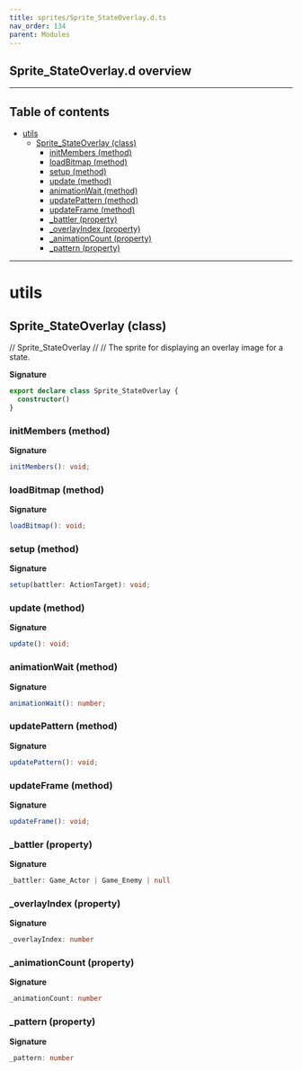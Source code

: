 ```yaml
---
title: sprites/Sprite_StateOverlay.d.ts
nav_order: 134
parent: Modules
---
```


## Sprite_StateOverlay.d overview

---

<h2 class="text-delta">Table of contents</h2>

- [utils](#utils)
  - [Sprite_StateOverlay (class)](#sprite_stateoverlay-class)
    - [initMembers (method)](#initmembers-method)
    - [loadBitmap (method)](#loadbitmap-method)
    - [setup (method)](#setup-method)
    - [update (method)](#update-method)
    - [animationWait (method)](#animationwait-method)
    - [updatePattern (method)](#updatepattern-method)
    - [updateFrame (method)](#updateframe-method)
    - [\_battler (property)](#_battler-property)
    - [\_overlayIndex (property)](#_overlayindex-property)
    - [\_animationCount (property)](#_animationcount-property)
    - [\_pattern (property)](#_pattern-property)

---

# utils

## Sprite_StateOverlay (class)

// Sprite_StateOverlay
//
// The sprite for displaying an overlay image for a state.

**Signature**

```ts
export declare class Sprite_StateOverlay {
  constructor()
}
```

### initMembers (method)

**Signature**

```ts
initMembers(): void;
```

### loadBitmap (method)

**Signature**

```ts
loadBitmap(): void;
```

### setup (method)

**Signature**

```ts
setup(battler: ActionTarget): void;
```

### update (method)

**Signature**

```ts
update(): void;
```

### animationWait (method)

**Signature**

```ts
animationWait(): number;
```

### updatePattern (method)

**Signature**

```ts
updatePattern(): void;
```

### updateFrame (method)

**Signature**

```ts
updateFrame(): void;
```

### \_battler (property)

**Signature**

```ts
_battler: Game_Actor | Game_Enemy | null
```

### \_overlayIndex (property)

**Signature**

```ts
_overlayIndex: number
```

### \_animationCount (property)

**Signature**

```ts
_animationCount: number
```

### \_pattern (property)

**Signature**

```ts
_pattern: number
```
